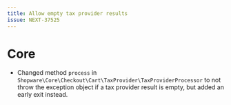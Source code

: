 ```yaml
---
title: Allow empty tax provider results
issue: NEXT-37525
---
```

# Core
* Changed method `process` in `Shopware\Core\Checkout\Cart\TaxProvider\TaxProviderProcessor` to not throw the exception object if a tax provider result is empty, but added an early exit instead.
